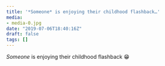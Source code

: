 ```yaml
---
title: '*Someone* is enjoying their childhood flashback…'
media:
- media-0.jpg
date: "2019-07-06T18:40:16Z"
draft: false
tags: []
---
```

*Someone* is enjoying their childhood flashback 😁
